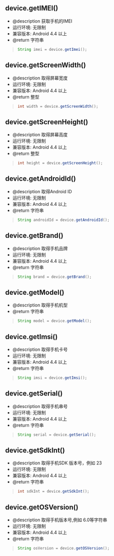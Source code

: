 
##  device.getIMEI()
* @description 获取手机的IMEI
* 运行环境: 无限制
* 兼容版本: Android 4.4 以上
* @return 字符串

> ```java
> String imei = device.getImei();
> ``` 

##  device.getScreenWidth()
* @description 取得屏幕宽度
* 运行环境: 无限制
* 兼容版本: Android 4.4 以上
* @return 整型

> ```java
> int width = device.getScreenWidth();
> ``` 



##  device.getScreenHeight()
* @description 取得屏幕高度
* 运行环境: 无限制
* 兼容版本: Android 4.4 以上
* @return 整型

> ```java
> int height = device.getScreenHeight();
> ``` 


##  device.getAndroidId()
* @description 取得Android ID
* 运行环境: 无限制
* 兼容版本: Android 4.4 以上
* @return 字符串

> ```java
> String androidId = device.getAndroidId();
> ``` 


##  device.getBrand()
* @description 取得手机品牌
* 运行环境: 无限制
* 兼容版本: Android 4.4 以上
* @return 字符串

> ```java
> String brand = device.getBrand();
> ``` 


##  device.getModel()
* @description 取得手机机型
* @return 字符串

> ```java
> String model = device.getModel();
> ``` 


##  device.getImsi()
* @description 取得手机卡号
* 运行环境: 无限制
* 兼容版本: Android 4.4 以上
* @return 字符串

> ```java
> String imsi = device.getImsi();
> ```


##  device.getSerial()
* @description 取得手机串号
* 运行环境: 无限制
* 兼容版本: Android 4.4 以上
* @return 字符串

> ```java
> String serial = device.getSerial();
> ``` 


##  device.getSdkInt()
* @description 取得手机SDK 版本号，例如 23
* 运行环境: 无限制
* 兼容版本: Android 4.4 以上
* @return 字符串

> ```java
> int sdkInt = device.getSdkInt();
> ```

##  device.getOSVersion()
* @description 取得手机版本号,例如 6.0等字符串
* 运行环境: 无限制
* 兼容版本: Android 4.4 以上
* @return 字符串

> ```java
> String osVersion = device.getOSVersion();
> ```




